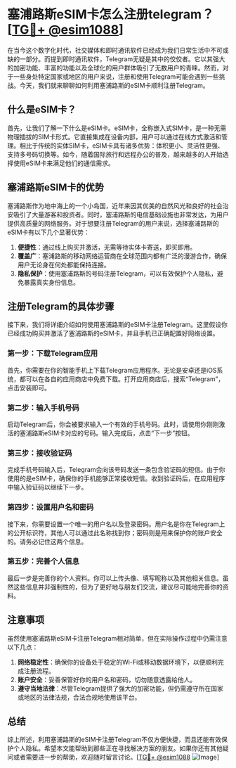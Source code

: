# 塞浦路斯eSIM卡怎么注册telegram？[[TG💪+ @esim1088](https://t.me/s/esim1088)]

在当今这个数字化时代，社交媒体和即时通讯软件已经成为我们日常生活中不可或缺的一部分。而提到即时通讯软件，Telegram无疑是其中的佼佼者。它以其强大的加密功能、丰富的功能以及全球化的用户群体吸引了无数用户的青睐。然而，对于一些身处特定国家或地区的用户来说，注册和使用Telegram可能会遇到一些挑战。今天，我们就来聊聊如何利用塞浦路斯的eSIM卡顺利注册Telegram。

## 什么是eSIM卡？

首先，让我们了解一下什么是eSIM卡。eSIM卡，全称嵌入式SIM卡，是一种无需物理插拔的SIM卡形式。它直接集成在设备内部，用户可以通过在线方式激活和管理。相比于传统的实体SIM卡，eSIM卡具有诸多优势：体积更小、灵活性更强、支持多号码切换等。如今，随着国际旅行和远程办公的普及，越来越多的人开始选择使用eSIM卡来满足他们的通信需求。

## 塞浦路斯eSIM卡的优势

塞浦路斯作为地中海上的一个小岛国，近年来因其优美的自然风光和良好的社会治安吸引了大量游客和投资者。同时，塞浦路斯的电信基础设施也非常发达，为用户提供高质量的网络服务。对于想要注册Telegram的用户来说，选择塞浦路斯的eSIM卡有以下几个显著优势：

1. **便捷性**：通过线上购买并激活，无需等待实体卡寄送，即买即用。
2. **覆盖广**：塞浦路斯的移动网络运营商在全球范围内都有广泛的漫游合作，确保用户无论身在何处都能保持连接。
3. **隐私保护**：使用塞浦路斯的号码注册Telegram，可以有效保护个人隐私，避免暴露真实身份信息。

## 注册Telegram的具体步骤

接下来，我们将详细介绍如何使用塞浦路斯的eSIM卡注册Telegram。这里假设你已经成功购买并激活了塞浦路斯的eSIM卡，并且手机已正确配置好网络设置。

### 第一步：下载Telegram应用

首先，你需要在你的智能手机上下载Telegram应用程序。无论是安卓还是iOS系统，都可以在各自的应用商店中免费下载。打开应用商店后，搜索“Telegram”，点击安装即可。

### 第二步：输入手机号码

启动Telegram后，你会被要求输入一个有效的手机号码。此时，请使用你刚刚激活的塞浦路斯eSIM卡对应的号码。输入完成后，点击“下一步”按钮。

### 第三步：接收验证码

完成手机号码输入后，Telegram会向该号码发送一条包含验证码的短信。由于你使用的是eSIM卡，确保你的手机能够正常接收短信。收到验证码后，在应用程序中输入验证码以继续下一步。

### 第四步：设置用户名和密码

接下来，你需要设置一个唯一的用户名以及登录密码。用户名是你在Telegram上的公开标识符，其他人可以通过此名称找到你；密码则是用来保护你的账户安全的。请务必记住这两个信息。

### 第五步：完善个人信息

最后一步是完善你的个人资料。你可以上传头像、填写昵称以及其他相关信息。虽然这些信息并非强制性的，但为了更好地与朋友们交流，建议尽可能地完善你的资料。

## 注意事项

虽然使用塞浦路斯eSIM卡注册Telegram相对简单，但在实际操作过程中仍需注意以下几点：

1. **网络稳定性**：确保你的设备处于稳定的Wi-Fi或移动数据环境下，以便顺利完成注册流程。
2. **账户安全**：妥善保管好你的用户名和密码，切勿随意透露给他人。
3. **遵守当地法律**：尽管Telegram提供了强大的加密功能，但仍需遵守所在国家或地区的法律法规，合法合规地使用该平台。

## 总结

综上所述，利用塞浦路斯的eSIM卡注册Telegram不仅方便快捷，而且还能有效保护个人隐私。希望本文能帮助到那些正在寻找解决方案的朋友。如果你还有其他疑问或者需要进一步的帮助，欢迎随时留言讨论。[[TG💪+ @esim1088](https://t.me/s/esim1088) ![Image](https://i.postimg.cc/4NQfJmqS/Snipaste-2025-05-13-00-14-12.png)]